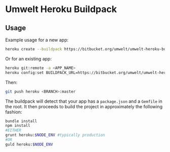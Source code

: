 Umwelt Heroku Buildpack
=======================

Usage
-----

Example usage for a new app:

```sh
heroku create --buildpack https://bitbucket.org/umwelt/umwelt-heroku-buildpack.git
```

Or for an existing app:

```sh
heroku git:remote -a <APP_NAME>
heroku config:set BUILDPACK_URL=https://bitbucket.org/umwelt/umwelt-heroku-buildpack.git
```

Then:

```sh
git push heroku <BRANCH>:master
```

The buildpack will detect that your app has a `package.json` and a `Gemfile` in the root. It then proceeds to build the project in approximately the following fashion:

```sh
bundle install
npm install
#EITHER
grunt heroku:$NODE_ENV #typically production
#OR
guld heroku:$NODE_ENV
```